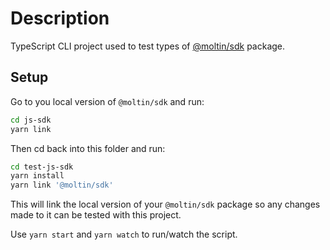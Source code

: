 # Description

TypeScript CLI project used to test types of [@moltin/sdk](https://github.com/moltin/js-sdk) package.

## Setup

Go to you local version of `@moltin/sdk` and run:

``` bash
cd js-sdk
yarn link
```

Then cd back into this folder and run:

``` bash
cd test-js-sdk
yarn install
yarn link '@moltin/sdk'
```

This will link the local version of your `@moltin/sdk` package so any changes made to it can be tested with this project.

Use `yarn start` and `yarn watch` to run/watch the script.
